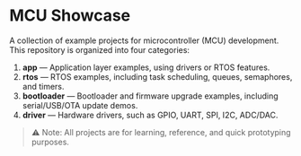 # MCU Showcase

A collection of example projects for microcontroller (MCU) development.  
This repository is organized into four categories:

1. **app** — Application layer examples, using drivers or RTOS features.
2. **rtos** — RTOS examples, including task scheduling, queues, semaphores, and timers.
3. **bootloader** — Bootloader and firmware upgrade examples, including serial/USB/OTA update demos.
4. **driver** — Hardware drivers, such as GPIO, UART, SPI, I2C, ADC/DAC.
   
> ⚠️ Note: All projects are for learning, reference, and quick prototyping purposes.
